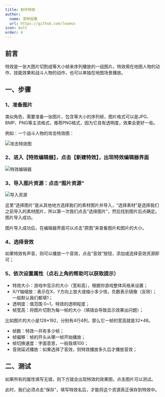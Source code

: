 ```yaml
---
title: 制作特效
author:
  name: 深林孤鹰
  url: https://github.com/leamus
icon: bolt
order: 4
---
```


## 前言

特效是一张大图片切割成等大小帧来序列播放的一组图片。特效用在地图人物的动作、技能效果和战斗人物的动作，也可以单独在地图场景播放。

## 一、步骤

### 1、准备图片

类似角色，需要准备一张图片，包含等大小的序列帧，图片格式可以是JPG、BMP、PNG等主流格式，推荐PNG格式，因为它具有透明度，效果会更好一些。

例如：一个战斗人物的攻击特效图：

![攻击特效图](/assets/image/docs/beginner/transitions/1702857007613.png)

### 2、进入【特效编辑器】，点击【新建特效】，出现特效编辑器界面

![特效编辑器](/assets/image/docs/beginner/transitions/1702857086509.png)

### 3、导入图片资源：点击“图片资源”

![导入资源](/assets/image/docs/beginner/transitions/1702857734338.png)

这里“选择图片”是从其他地方选择我们的素材图片并导入，“选择素材”是选择我们之前导入的素材图片，所以第一次我们点击“选择图片”，然后找到图片后点确定。图片导入成功。

图片导入成功后，在编辑器界面可以点击“原图”来查看图片和图片的大小。

### 4、选择音效

如果特效有声音，则可以播放一个音效，点击“音效”按钮，添加或选择音效资源即可；

### 5、依次设置属性（点右上角的帮助可以获取提示）

- 特效大小：游戏中显示的大小（宽和高），根据你游戏整体风格来设置；
- X/Y轴缩放：表示在X、Y方向上放大或缩小多少倍，负数表示镜像（反转）；一般默认我们都填1；
- 透明度：值范围 0~1，特效的透明程度；
- 帧宽高：将图片切割为每一帧的大小（填错会导致显示效果出问题）；

比如图片的大小是128\*192，分别有4行4列，那么它一帧的宽高就是32*48。

- 帧数：特效一共有多少帧；
- 帧偏移：帧的开头从哪一帧开始播放；
- 帧切换速度：字面意思，一般我填100；
- 音效延迟播放：如果选择了音效，则特效播放多久后才播放音效；

## 二、测试

如果所有的属性填写无错，则下方就会出现特效的效果图，点击图片可以测试。

此时，我们必须点击“保存”，填写特效名后，才能将这个资源真正保存到特效中。
